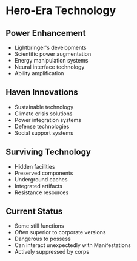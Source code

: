 # Hero-Era Technology

## Power Enhancement
- Lightbringer's developments
- Scientific power augmentation
- Energy manipulation systems
- Neural interface technology
- Ability amplification

## Haven Innovations
- Sustainable technology
- Climate crisis solutions
- Power integration systems
- Defense technologies
- Social support systems

## Surviving Technology
- Hidden facilities
- Preserved components
- Underground caches
- Integrated artifacts
- Resistance resources

## Current Status
- Some still functions
- Often superior to corporate versions
- Dangerous to possess
- Can interact unexpectedly with Manifestations
- Actively suppressed by corps